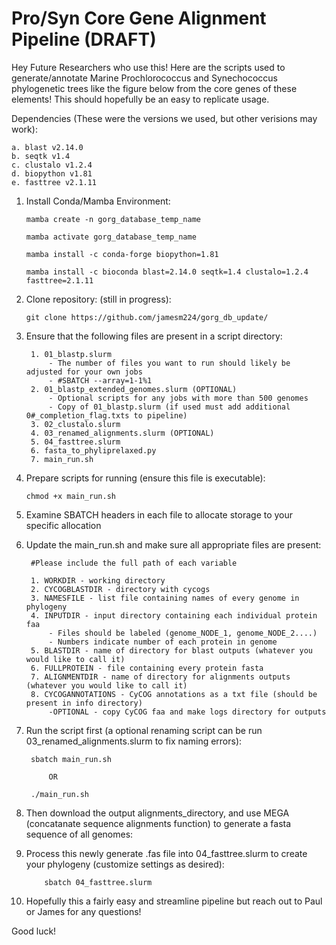 # Pro/Syn Core Gene Alignment Pipeline (DRAFT)
Hey Future Researchers who use this! Here are the scripts used to generate/annotate Marine Prochlorococcus and Synechococcus phylogenetic trees like the figure below from the core genes of these elements! This should hopefully be an easy to replicate usage.

Dependencies (These were the versions we used, but other verisions may work):

    a. blast v2.14.0
    b. seqtk v1.4
    c. clustalo v1.2.4
    d. biopython v1.81
    e. fasttree v2.1.11

1. Install Conda/Mamba Environment:

       mamba create -n gorg_database_temp_name
   
       mamba activate gorg_database_temp_name

       mamba install -c conda-forge biopython=1.81

       mamba install -c bioconda blast=2.14.0 seqtk=1.4 clustalo=1.2.4 fasttree=2.1.11

2. Clone repository: (still in progress):

       git clone https://github.com/jamesm224/gorg_db_update/
   
3. Ensure that the following files are present in a script directory:
    
        1. 01_blastp.slurm
            - The number of files you want to run should likely be adjusted for your own jobs
            - #SBATCH --array=1-1%1
        2. 01_blastp_extended_genomes.slurm (OPTIONAL)
            - Optional scripts for any jobs with more than 500 genomes
            - Copy of 01_blastp.slurm (if used must add additional 0#_completion_flag.txts to pipeline)
        3. 02_clustalo.slurm
        4. 03_renamed_alignments.slurm (OPTIONAL)
        5. 04_fasttree.slurm
        6. fasta_to_phyliprelaxed.py
        7. main_run.sh
  
5. Prepare scripts for running (ensure this file is executable):

       chmod +x main_run.sh
6. Examine SBATCH headers in each file to allocate storage to your specific allocation
   
7. Update the main_run.sh and make sure all appropriate files are present: 

        #Please include the full path of each variable
    
        1. WORKDIR - working directory
        2. CYCOGBLASTDIR - directory with cycogs
        3. NAMESFILE - list file containing names of every genome in phylogeny
        4. INPUTDIR - input directory containing each individual protein faa
            - Files should be labeled (genome_NODE_1, genome_NODE_2....)
            - Numbers indicate number of each protein in genome
        5. BLASTDIR - name of directory for blast outputs (whatever you would like to call it)
        6. FULLPROTEIN - file containing every protein fasta
        7. ALIGNMENTDIR - name of directory for alignments outputs (whatever you would like to call it)
        8. CYCOGANNOTATIONS - CyCOG annotations as a txt file (should be present in info directory)
            -OPTIONAL - copy CyCOG faa and make logs directory for outputs

8. Run the script first (a optional renaming script can be run 03_renamed_alignments.slurm to fix naming errors):

        sbatch main_run.sh
   
            OR
   
        ./main_run.sh

9. Then download the output alignments_directory, and use MEGA (concatanate sequence alignments function) to generate a fasta sequence of all genomes:
   
10. Process this newly generate .fas file into 04_fasttree.slurm to create your phylogeny (customize settings as desired):

            sbatch 04_fasttree.slurm

11. Hopefully this a fairly easy and streamline pipeline but reach out to Paul or James for any questions!


Good luck!



